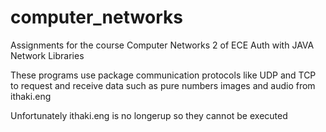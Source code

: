 # computer_networks
Assignments for the course Computer Networks 2 of ECE Auth with JAVA Network Libraries


These programs use package communication protocols like UDP and TCP to request and receive data such as pure numbers images and audio from ithaki.eng

Unfortunately ithaki.eng is no longerup so they cannot be executed

